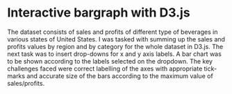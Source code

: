 # Interactive bargraph with D3.js
The dataset consists of sales and profits of different type of beverages in various states of United States. 
I was tasked with summing up the sales and profits values by region and by category for the whole dataset in D3.js.
The next task was to insert drop-downs for x and y axis labels. A bar chart was to be shown according to the labels selected on the dropdown.
The key challenges faced were correct labelling of the axes with appropriate tick-marks and accurate size of the bars according to the maximum value of sales/profits. 
